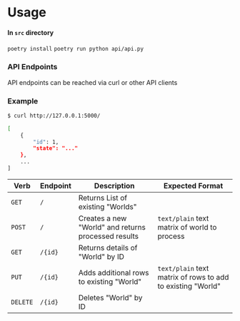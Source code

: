 # Usage

#### In `src` directory

`poetry install`
`poetry run python api/api.py`

### API Endpoints

API endpoints can be reached via curl or other API clients

### Example

```sh
$ curl http://127.0.0.1:5000/

[
    {
        "id": 1,
        "state": "..."
    },
    ...
]
```

| Verb | Endpoint | Description | Expected Format |
|---|---|---|---|
|`GET`|`/`| Returns List of existing "Worlds" | |
|`POST`|`/`| Creates a new "World" and returns processed results | `text/plain` text matrix of world to process |
| `GET` | `/{id}` | Returns details of "World" by ID | |
| `PUT` | `/{id}` | Adds additional rows to existing "World" |  `text/plain` text matrix of rows to add to existing "World" |
| `DELETE` | `/{id}` | Deletes "World" by ID | |
